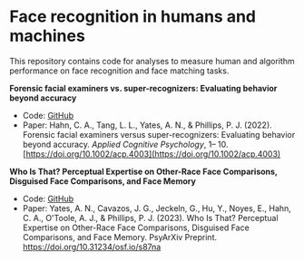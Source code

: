 # Face recognition in humans and machines

This repository contains code for analyses to measure human and algorithm performance on face recognition and face matching tasks.

<b>Forensic facial examiners vs. super-recognizers: Evaluating behavior beyond accuracy</b>
* Code: [GitHub](https://github.com/usnistgov/face-recognition-humans-machines/tree/main/Examiners%20vs.%20Super-recognizers)
* Paper: Hahn, C. A., Tang, L. L., Yates, A. N., & Phillips, P. J. (2022). Forensic facial examiners versus super-recognizers: Evaluating behavior beyond accuracy. _Applied Cognitive Psychology_, 1– 10. [https://doi.org/10.1002/acp.4003](https://doi.org/10.1002/acp.4003)

<b>Who Is That? Perceptual Expertise on Other-Race Face Comparisons, Disguised Face Comparisons, and Face Memory</b>
* Code: [GitHub](https://github.com/usnistgov/face-recognition-humans-machines/tree/main/WhoIsThat)
* Paper: Yates, A. N., Cavazos, J. G., Jeckeln, G., Hu, Y., Noyes, E., Hahn, C. A., O'Toole, A. J., & Phillips, P. J. (2023). Who Is That? Perceptual Expertise on Other-Race Face Comparisons, Disguised Face Comparisons, and Face Memory. PsyArXiv Preprint. https://doi.org/10.31234/osf.io/s87na
